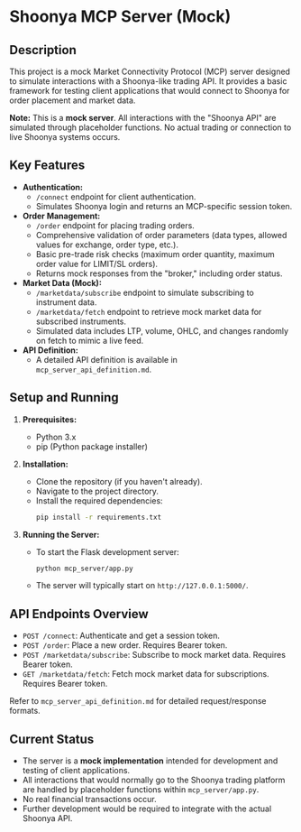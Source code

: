 # Shoonya MCP Server (Mock)

## Description

This project is a mock Market Connectivity Protocol (MCP) server designed to simulate interactions with a Shoonya-like trading API. It provides a basic framework for testing client applications that would connect to Shoonya for order placement and market data.

**Note:** This is a **mock server**. All interactions with the "Shoonya API" are simulated through placeholder functions. No actual trading or connection to live Shoonya systems occurs.

## Key Features

*   **Authentication:**
    *   `/connect` endpoint for client authentication.
    *   Simulates Shoonya login and returns an MCP-specific session token.
*   **Order Management:**
    *   `/order` endpoint for placing trading orders.
    *   Comprehensive validation of order parameters (data types, allowed values for exchange, order type, etc.).
    *   Basic pre-trade risk checks (maximum order quantity, maximum order value for LIMIT/SL orders).
    *   Returns mock responses from the "broker," including order status.
*   **Market Data (Mock):**
    *   `/marketdata/subscribe` endpoint to simulate subscribing to instrument data.
    *   `/marketdata/fetch` endpoint to retrieve mock market data for subscribed instruments.
    *   Simulated data includes LTP, volume, OHLC, and changes randomly on fetch to mimic a live feed.
*   **API Definition:**
    *   A detailed API definition is available in `mcp_server_api_definition.md`.

## Setup and Running

1.  **Prerequisites:**
    *   Python 3.x
    *   pip (Python package installer)

2.  **Installation:**
    *   Clone the repository (if you haven't already).
    *   Navigate to the project directory.
    *   Install the required dependencies:
        ```bash
        pip install -r requirements.txt
        ```

3.  **Running the Server:**
    *   To start the Flask development server:
        ```bash
        python mcp_server/app.py
        ```
    *   The server will typically start on `http://127.0.0.1:5000/`.

## API Endpoints Overview

*   `POST /connect`: Authenticate and get a session token.
*   `POST /order`: Place a new order. Requires Bearer token.
*   `POST /marketdata/subscribe`: Subscribe to mock market data. Requires Bearer token.
*   `GET /marketdata/fetch`: Fetch mock market data for subscriptions. Requires Bearer token.

Refer to `mcp_server_api_definition.md` for detailed request/response formats.

## Current Status

*   The server is a **mock implementation** intended for development and testing of client applications.
*   All interactions that would normally go to the Shoonya trading platform are handled by placeholder functions within `mcp_server/app.py`.
*   No real financial transactions occur.
*   Further development would be required to integrate with the actual Shoonya API.
